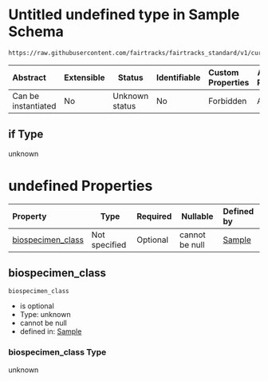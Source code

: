 # Untitled undefined type in Sample Schema

```txt
https://raw.githubusercontent.com/fairtracks/fairtracks_standard/v1/current/json/schema/fairtracks_sample.schema.json#/allOf/1/if
```




| Abstract            | Extensible | Status         | Identifiable | Custom Properties | Additional Properties | Access Restrictions | Defined In                                                                                             |
| :------------------ | ---------- | -------------- | ------------ | :---------------- | --------------------- | ------------------- | ------------------------------------------------------------------------------------------------------ |
| Can be instantiated | No         | Unknown status | No           | Forbidden         | Allowed               | none                | [fairtracks_sample.schema.json\*](../json/schema/fairtracks_sample.schema.json "open original schema") |

## if Type

unknown

# undefined Properties

| Property                                | Type          | Required | Nullable       | Defined by                                                                                                                                                                                                                                   |
| :-------------------------------------- | ------------- | -------- | -------------- | :------------------------------------------------------------------------------------------------------------------------------------------------------------------------------------------------------------------------------------------- |
| [biospecimen_class](#biospecimen_class) | Not specified | Optional | cannot be null | [Sample](fairtracks_sample-allof-1-if-properties-biospecimen_class.md "https&#x3A;//raw.githubusercontent.com/fairtracks/fairtracks_standard/v1/current/json/schema/fairtracks_sample.schema.json#/allOf/1/if/properties/biospecimen_class") |

## biospecimen_class




`biospecimen_class`

-   is optional
-   Type: unknown
-   cannot be null
-   defined in: [Sample](fairtracks_sample-allof-1-if-properties-biospecimen_class.md "https&#x3A;//raw.githubusercontent.com/fairtracks/fairtracks_standard/v1/current/json/schema/fairtracks_sample.schema.json#/allOf/1/if/properties/biospecimen_class")

### biospecimen_class Type

unknown
